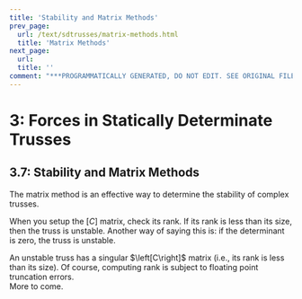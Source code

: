 ```yaml
---
title: 'Stability and Matrix Methods'
prev_page:
  url: /text/sdtrusses/matrix-methods.html
  title: 'Matrix Methods'
next_page:
  url: 
  title: ''
comment: "***PROGRAMMATICALLY GENERATED, DO NOT EDIT. SEE ORIGINAL FILES IN /content***"
---
```

# 3: Forces in Statically Determinate Trusses

## 3.7: Stability and Matrix Methods


The matrix method is an effective way to determine the stability of
complex trusses.

When you setup the $\left[C\right]$ matrix, check its rank.  If its
rank is less than its size, then the truss is unstable.  Another way
of saying this is: if the determinant is zero, the truss is unstable.

<div class="admonition important">
   An unstable truss has a singular $\left[C\right]$ matrix (i.e., its rank is
   less than its size).  Of course, computing rank is subject to floating point truncation errors.
</div>

<div class="admonition note">
   More to come.
</div>
